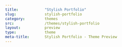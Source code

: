 ```yaml
---
title:            "Stylish Portfolio"
slug:             stylish-portfolio
category:         themes
src:              /themes/stylish-portfolio
layout:           preview
type:             theme
meta-title:       Stylish Portfolio - Theme Preview
---
```

